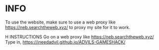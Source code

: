 # INFO
To use the website, make sure to use a web proxy like https://neb.searchtheweb.xyz/ to proxy my site for it to work.

H INSTRUCTIONS
Go on a web proxy like https://neb.searchtheweb.xyz/
Type in, https://ineedadvil.github.io/ADVILS-GAMESHACK/
